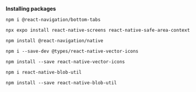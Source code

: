 **Installing packages**

`npm i @react-navigation/bottom-tabs`

`npx expo install react-native-screens react-native-safe-area-context`

`npm install @react-navigation/native`

`npm i --save-dev @types/react-native-vector-icons`

`npm install --save react-native-vector-icons`

`npm i react-native-blob-util`

`npm install --save react-native-blob-util`
